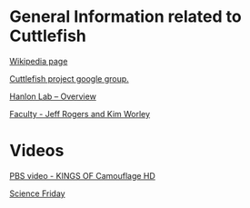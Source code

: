 General Information related to Cuttlefish
========================================

[Wikipedia page ](https://en.wikipedia.org/wiki/Cuttlefish)

[Cuttlefish project google group.](https://groups.google.com/forum/#!forum/cuttlewranglinrna)

[Hanlon Lab – Overview](http://www.mbl.edu/bell/current-faculty/hanlon/)

[Faculty - Jeff Rogers and Kim Worley](https://www.hgsc.bcm.edu/other-invertebrates/cuttlefish-genome-project)


Videos
======

[PBS video - KINGS OF Camouflage HD ](https://www.youtube.com/watch?v=L-cxg8mF_Lw)

[Science Friday](https://www.youtube.com/watch?v=WPFCFGB5IHA)
